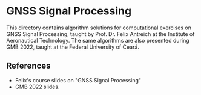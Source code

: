 # GNSS Signal Processing

This directory contains algorithm solutions for computational exercises on GNSS Signal Processing, taught by Prof. Dr. Felix Antreich at the Institute of Aeronautical Technology. The same algorithms are also presented during GMB 2022, taught at the Federal University of Ceará.

## References

- Felix's course slides on "GNSS Signal Processing"
- GMB 2022 slides.
